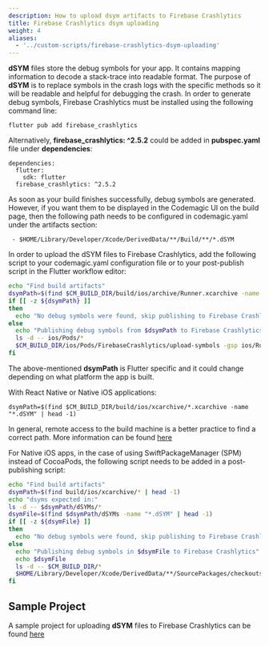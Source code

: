 ```yaml
---
description: How to upload dsym artifacts to Firebase Crashlytics
title: Firebase Crashlytics dsym uploading
weight: 4
aliases:
  - '../custom-scripts/firebase-crashlytics-dsym-uploading'
---
```


**dSYM** files store the debug symbols for your app. It contains mapping information to decode a stack-trace into readable format. The purpose of **dSYM** is to replace symbols in the crash logs with the specific methods so it will be readable and helpful for debugging the crash. In order to generate debug symbols, Firebase Crashlytics must be installed using the following command line:

```
flutter pub add firebase_crashlytics
```

Alternatively, **firebase_crashlytics: ^2.5.2** could be added in **pubspec.yaml** file under **dependencies**:

```
dependencies:
  flutter:
    sdk: flutter
  firebase_crashlytics: ^2.5.2
```

As soon as your build finishes successfully, debug symbols are generated. However, if you want them to be displayed in the Codemagic UI on the build page, then the following path needs to be configured in codemagic.yaml under the artifacts section:

```
 - $HOME/Library/Developer/Xcode/DerivedData/**/Build/**/*.dSYM
 ```

In order to upload the dSYM files to Firebase Crashlytics, add the following script to your codemagic.yaml configuration file or to your post-publish script in the Flutter workflow editor: 

  ```bash
  echo "Find build artifacts"
  dsymPath=$(find $CM_BUILD_DIR/build/ios/archive/Runner.xcarchive -name "*.dSYM" | head -1)
  if [[ -z ${dsymPath} ]]
  then
    echo "No debug symbols were found, skip publishing to Firebase Crashlytics"
  else
    echo "Publishing debug symbols from $dsymPath to Firebase Crashlytics"
    ls -d -- ios/Pods/*
    $CM_BUILD_DIR/ios/Pods/FirebaseCrashlytics/upload-symbols -gsp ios/Runner/GoogleService-Info.plist -p ios $dsymPath
  fi
  ```
 
The above-mentioned **dsymPath** is Flutter specific and it could change depending on what platform the app is built. 

With React Native or Native iOS applications:

```
dsymPath=$(find $CM_BUILD_DIR/build/ios/xcarchive/*.xcarchive -name "*.dSYM" | head -1)
```

In general, remote access to the build machine is a better practice to find a correct path. More information can be found [here](https://docs.codemagic.io/troubleshooting/accessing-builder-machine-via-ssh/)

For Native iOS apps, in the case of using SwiftPackageManager (SPM) instead of CocoaPods, the following script needs to be added in a post-publishing script:

```bash
echo "Find build artifacts"
dsymPath=$(find build/ios/xcarchive/* | head -1)
echo "dsyms expected in:"
ls -d -- $dsymPath/dSYMs/*
dsymFile=$(find $dsymPath/dSYMs -name "*.dSYM" | head -1) 
if [[ -z ${dsymFile} ]]
then
  echo "No debug symbols were found, skip publishing to Firebase Crashlytics"
else
  echo "Publishing debug symbols in $dsymFile to Firebase Crashlytics"
  echo $dsymFile
  ls -d -- $CM_BUILD_DIR/*
  $HOME/Library/Developer/Xcode/DerivedData/**/SourcePackages/checkouts/firebase-ios-sdk/Crashlytics/upload-symbols -gsp $CM_BUILD_DIR/<PATH_TO_YOUR_GoogleService-Info.plist> -p ios $dsymFile
fi
```

## Sample Project

A sample project for uploading **dSYM** files to Firebase Crashlytics can be found [here](https://github.com/codemagic-ci-cd/codemagic-sample-projects/tree/main/integrations/firebase_crashlytics_demo_project)
